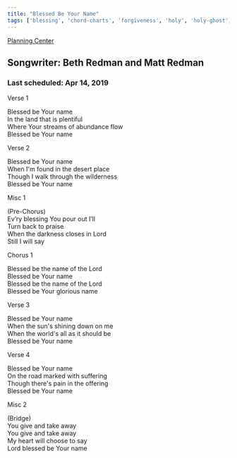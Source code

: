 ```yaml
---
title: "Blessed Be Your Name"
tags: ['blessing', 'chord-charts', 'forgiveness', 'holy', 'holy-ghost', 'immortality', 'job', 'made', 'ministry-time', 'mothers-day', 'mp3', 'palm-sunday', 'praise', 'solitude', 'spirit', 'suffering', 'undo', 'witnessing']
---
```


[Planning Center](https://services.planningcenteronline.com/songs/12807722)

## Songwriter: Beth Redman and Matt Redman
### Last scheduled: Apr 14, 2019          

Verse 1  
  
Blessed be Your name  
In the land that is plentiful  
Where Your streams of abundance flow  
Blessed be Your name  
  
Verse 2  
  
Blessed be Your name  
When I'm found in the desert place  
Though I walk through the wilderness  
Blessed be Your name  
  
Misc 1  
  
(Pre-Chorus)  
Ev’ry blessing You pour out I’ll  
Turn back to praise  
When the darkness closes in Lord  
Still I will say  
  
Chorus 1  
  
Blessed be the name of the Lord  
Blessed be Your name  
Blessed be the name of the Lord  
Blessed be Your glorious name  
  
Verse 3  
  
Blessed be Your name  
When the sun's shining down on me  
When the world's all as it should be  
Blessed be Your name  
  
Verse 4  
  
Blessed be Your name  
On the road marked with suffering  
Though there's pain in the offering  
Blessed be Your name  
  
Misc 2  
  
(Bridge)  
You give and take away  
You give and take away  
My heart will choose to say  
Lord blessed be Your name
